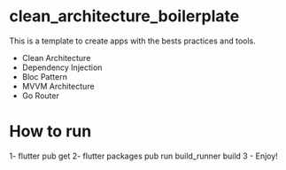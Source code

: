 # clean_architecture_boilerplate

This is a template to create apps with the bests practices and tools.
* Clean Architecture
* Dependency Injection
* Bloc Pattern
* MVVM Architecture
* Go Router

# How to run

1- flutter pub get
2- flutter packages pub run build_runner build 
3 - Enjoy!